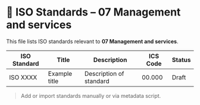 # 📄 ISO Standards – 07 Management and services

This file lists ISO standards relevant to **07 Management and services**.

| ISO Standard | Title | Description | ICS Code | Status |
|--------------|-------|-------------|----------|--------|
| ISO XXXX     | Example title | Description of standard | 00.000 | Draft |

> Add or import standards manually or via metadata script.
